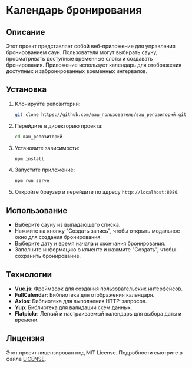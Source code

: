 # Календарь бронирования

## Описание
Этот проект представляет собой веб-приложение для управления бронированием саун. Пользователи могут выбирать сауну, просматривать доступные временные слоты и создавать бронирования. Приложение использует календарь для отображения доступных и забронированных временных интервалов.

## Установка

1. Клонируйте репозиторий:
   ```bash
   git clone https://github.com/ваш_пользователь/ваш_репозиторий.git
   ```

2. Перейдите в директорию проекта:
   ```bash
   cd ваш_репозиторий
   ```

3. Установите зависимости:
   ```bash
   npm install
   ```

4. Запустите приложение:
   ```bash
   npm run serve
   ```

5. Откройте браузер и перейдите по адресу `http://localhost:8080`.

## Использование
- Выберите сауну из выпадающего списка.
- Нажмите на кнопку "Создать запись", чтобы открыть модальное окно для создания бронирования.
- Выберите дату и время начала и окончания бронирования.
- Заполните информацию о клиенте и нажмите "Создать", чтобы сохранить бронирование.

## Технологии
- **Vue.js**: Фреймворк для создания пользовательских интерфейсов.
- **FullCalendar**: Библиотека для отображения календаря.
- **Axios**: Библиотека для выполнения HTTP-запросов.
- **Yup**: Библиотека для валидации схем данных.
- **Flatpickr**: Легкий и настраиваемый календарь для выбора даты и времени.

## Лицензия
Этот проект лицензирован под MIT License. Подробности смотрите в файле [LICENSE](LICENSE).